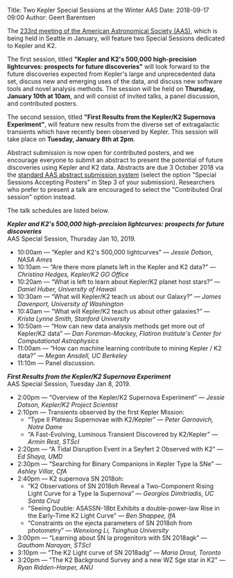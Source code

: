 Title: Two Kepler Special Sessions at the Winter AAS
Date: 2018-09-17 09:00
Author: Geert Barentsen

The [233rd meeting of the American Astronomical Society (AAS)](https://aas.org/meetings/aas233), which is being held in Seattle in January, will feature two Special Sessions dedicated to Kepler and K2.

The first session, titled <b>"Kepler and K2's 500,000 high-precision lightcurves: prospects for future discoveries"</b> will look forward to the future discoveries expected from Kepler's large and unprecedented data set, discuss new and emerging uses of the data, and discuss new software tools and novel analysis methods. The session will be held on <b>Thursday, January 10th at 10am</b>, and will consist of invited talks, a panel discussion,
and contributed posters.

The second session, titled <b>"First Results from the Kepler/K2 Supernova Experiment"</b>, will feature new results from the diverse set of extragalactic transients which have recently been observed by Kepler.
This session will take place on <b>Tuesday, January 8th at 2pm</b>.

Abstract submission is now open for contributed posters, 
and we encourage everyone to submit an abstract to present
the potential of future discoveries using Kepler and K2 data.
Abstracts are due 3 October 2018 via the [standard AAS abstract submission system](http://aas.org/meetings/aas233/abstracts) (select the option "Special Sessions Accepting Posters" in Step 3 of your submission).
Researchers who prefer to present a talk are encouraged
to select the "Contributed Oral session" option instead.

The talk schedules are listed below.

***Kepler and K2's 500,000 high-precision lightcurves: prospects for future discoveries***<br>
AAS Special Session, Thursday Jan 10, 2019.

 - 10:00am — “Kepler and K2's 500,000 lightcurves” — <i>Jessie Dotson, NASA Ames</i>
 - 10:10am — “Are there more planets left in the Kepler and K2 data?” — <i>Christina Hedges, Kepler/K2 GO Office</i>
 - 10:20am — “What is left to learn about Kepler/K2 planet host stars?” — <i>Daniel Huber, University of Hawaii</i>
 - 10:30am — “What will Kepler/K2 teach us about our Galaxy?” — <i>James Davenport, University of Washington</i>
 - 10:40am — “What will Kepler/K2 teach us about other galaxies?” — <i>Krista Lynne Smith, Stanford University</i>
 - 10:50am — “How can new data analysis methods get more out of Kepler/K2 data” — <i>Dan Foreman-Mackey, Flatiron Institute's Center for Computational Astrophysics</i>
 - 11:00am — “How can machine learning contribute to mining Kepler / K2 data?” — <i>Megan Ansdell, UC Berkeley</i>
 - 11:10m — Panel discussion.


***First Results from the Kepler/K2 Supernova Experiment***<br>
AAS Special Session, Tuesday Jan 8, 2019.

 - 2:00pm — “Overview of the Kepler/K2 Supernova Experiment” — <i>Jessie Dotson, Kepler/K2 Project Scientist</i>
 - 2:10pm — Transients observed by the first Kepler Mission:
    - “Type II Plateau Supernovae with K2/Kepler” — <i>Peter Garnavich, Notre Dame</i>
    - “A Fast-Evolving, Luminous Transient Discovered by K2/Kepler” — <i>Armin Rest, STScI</i>
 - 2:20pm — “A Tidal Disruption Event in a Seyfert 2 Observed with K2” — <i>Ed Shaya, UMD</i>
 - 2:30pm — “Searching for Binary Companions in Kepler Type Ia SNe” — <i>Ashley Villar, CfA</i>
 - 2:40pm — K2 supernova SN 2018oh:
    - “K2 Observations of SN 2018oh Reveal a Two-Component Rising Light Curve for a Type Ia Supernova” — <i>Georgios Dimitriadis, UC Santa Cruz</i>
    - "Seeing Double: ASASSN-18bt Exhibits a double-power-law Rise in the Early-Time K2 Light Curve" — <i>Ben Shappee, IfA</i>
    - “Constraints on the ejecta parameters of SN 2018oh from photometry” — <i>Wenxiong Li, Tsinghua University</i>
 - 3:00pm — “Learning about SN Ia progenitors with SN 2018agk” — <i>Gautham Narayan, STScI</i>
 - 3:10pm — “The K2 Light curve of SN 2018adg” — <i>Maria Drout, Toronto</i>
 - 3:20pm — "The K2 Background Survey and a new WZ Sge star in K2" — <i>Ryan Ridden-Harper, ANU</i>
